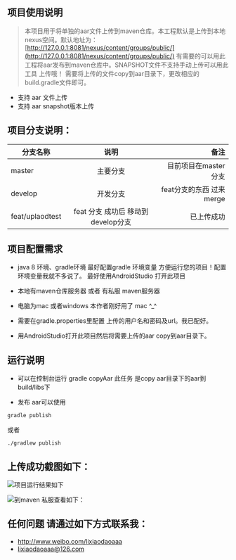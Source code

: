 ##  项目使用说明

 > 本项目用于将单独的aar文件上传到maven仓库。本工程默认是上传到本地nexus空间。默认地址为：[http://127.0.0.1:8081/nexus/content/groups/public/](http://127.0.0.1:8081/nexus/content/groups/public/) 有需要的可以用此工程将aar发布到maven仓库中。SNAPSHOT文件不支持手动上传可以用此工具 上传哦！
 需要将上传的文件copy到aar目录下，更改相应的build.gradle文件即可。

*  支持 aar 文件上传
*  支持 aar snapshot版本上传

## 项目分支说明：
|  分支名称      |  说明       | 备注  |
| ------------- |:-------------:| -----:|
| master        | 主要分支 | 目前项目在master分支 |
| develop    | 开发分支 |   feat分支的东西 过来merge |
| feat/uplaodtest | feat 分支 成功后 移动到develop分支      |   已上传成功 |



## 项目配置需求

* java 8 环境、gradle环境 最好配置gradle 环境变量 方便运行您的项目！配置环境变量我就不多说了。
   最好使用AndroidStudio 打开此项目

* 本地有maven仓库服务器 或者 有私服 maven服务器
* 电脑为mac 或者windows 本作者刚好用了 mac  ^_^
* 需要在gradle.properties里配置 上传的用户名和密码及url。我已配好。

* 用AndroidStudio打开此项目然后将需要上传的aar copy到aar目录下。

## 运行说明
 * 可以在控制台运行 gradle copyAar
 此任务 是copy aar目录下的aar到build/libs下

 * 发布 aar可以使用
 ``` java
 gradle publish
 ```


或者
```
./gradlew publish
```

## 上传成功截图如下：
![项目运行结果如下](http://owx00rmbo.bkt.clouddn.com/publis_success.png)

![到maven 私服查看如下： ](http://owx00rmbo.bkt.clouddn.com/up_nexus.png)

## 任何问题 请通过如下方式联系我：
 * http://www.weibo.com/lixiaodaoaaa
 * lixiaodaoaaa@126.com
